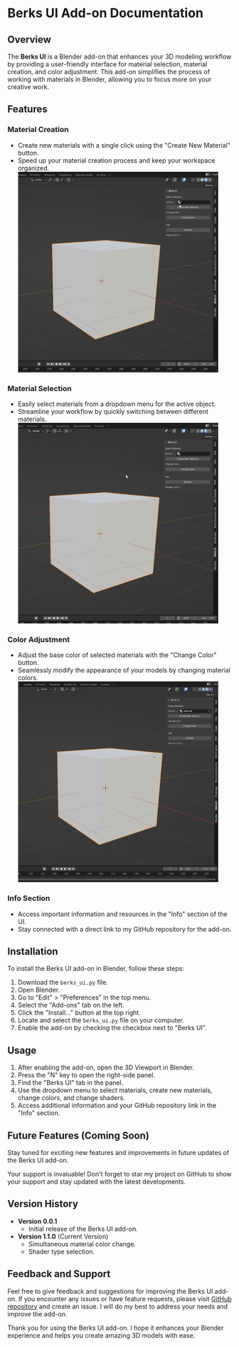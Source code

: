 # Berks UI Add-on Documentation

## Overview

The **Berks UI** is a Blender add-on that enhances your 3D modeling workflow by providing a user-friendly interface for material selection, material creation, and color adjustment. This add-on simplifies the process of working with materials in Blender, allowing you to focus more on your creative work.

## Features

### Material Creation

- Create new materials with a single click using the "Create New Material" button.
- Speed up your material creation process and keep your workspace organized.
  ![Creation](https://github.com/WorldOfBerk/Blender-Material-UI/blob/main/GIFs/create.gif)

### Material Selection

- Easily select materials from a dropdown menu for the active object.
- Streamline your workflow by quickly switching between different materials.
  ![Assign](https://github.com/WorldOfBerk/Blender-Material-UI/blob/main/GIFs/assign.gif)

### Color Adjustment

- Adjust the base color of selected materials with the "Change Color" button.
- Seamlessly modify the appearance of your models by changing material colors.
  ![Color](https://github.com/WorldOfBerk/Blender-Material-UI/blob/main/GIFs/Material_color_change.gif)

### Info Section

- Access important information and resources in the "Info" section of the UI.
- Stay connected with a direct link to my GitHub repository for the add-on.

## Installation

To install the Berks UI add-on in Blender, follow these steps:

1. Download the `berks_ui.py` file.
2. Open Blender.
3. Go to "Edit" > "Preferences" in the top menu.
4. Select the "Add-ons" tab on the left.
5. Click the "Install..." button at the top right.
6. Locate and select the `berks_ui.py` file on your computer.
7. Enable the add-on by checking the checkbox next to "Berks UI".

## Usage

1. After enabling the add-on, open the 3D Viewport in Blender.
2. Press the "N" key to open the right-side panel.
3. Find the "Berks UI" tab in the panel.
4. Use the dropdown menu to select materials, create new materials, change colors, and change shaders.
5. Access additional information and your GitHub repository link in the "Info" section.

## Future Features (Coming Soon)

Stay tuned for exciting new features and improvements in future updates of the Berks UI add-on. 

Your support is invaluable! Don't forget to star my project on GitHub to show your support and stay updated with the latest developments.

## Version History

- **Version 0.0.1** 
  - Initial release of the Berks UI add-on.
- **Version 1.1.0** (Current Version)
  - Simultaneous material color change.
  - Shader type selection. 
## Feedback and Support

Feel free to give feedback and suggestions for improving the Berks UI add-on. If you encounter any issues or have feature requests, please visit [GitHub repository](https://github.com/WorldOfBerk/Blender-Material-UI) and create an issue. I will do my best to address your needs and improve the add-on.

Thank you for using the Berks UI add-on. I hope it enhances your Blender experience and helps you create amazing 3D models with ease.
